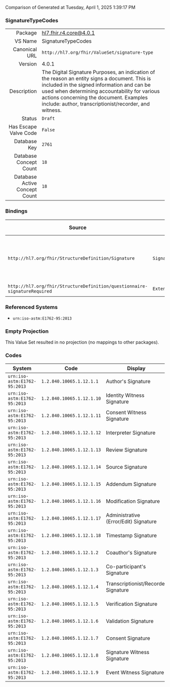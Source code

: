 Comparison of 
Generated at Tuesday, April 1, 2025 1:39:17 PM

### SignatureTypeCodes

|      |     |
| ---: | --- |
| Package | hl7.fhir.r4.core@4.0.1 |
| VS Name | SignatureTypeCodes |
| Canonical URL | `http://hl7.org/fhir/ValueSet/signature-type` |
| Version | 4.0.1 |
| Description | The Digital Signature Purposes, an indication of the reason an entity signs a document. This is included in the signed information and can be used when determining accountability for various actions concerning the document. Examples include: author, transcriptionist/recorder, and witness. |
| Status | `Draft` |
| Has Escape Valve Code | `False` |
| Database Key | `2761` |
| Database Concept Count | `18` |
| Database Active Concept Count | `18` |
### Bindings

| Source | Element | Binding | Strength | Element Short |
| ------ | ------- | ------- | -------- | ------------- |
| `http://hl7.org/fhir/StructureDefinition/Signature` | `Signature.type` | `http://hl7.org/fhir/ValueSet/signature-type` | `Preferred` | Indication of the reason the entity signed the object(s) |
| `http://hl7.org/fhir/StructureDefinition/questionnaire-signatureRequired` | `Extension.value[x]` | `http://hl7.org/fhir/ValueSet/signature-type` | `Preferred` | Value of extension |

### Referenced Systems

* `urn:iso-astm:E1762-95:2013`
### Empty Projection

This Value Set resulted in no projection (no mappings to other packages).

### Codes

| System | Code | Display |
| ------ | ---- | ------- |
| `urn:iso-astm:E1762-95:2013` | `1.2.840.10065.1.12.1.1` | Author's Signature |
| `urn:iso-astm:E1762-95:2013` | `1.2.840.10065.1.12.1.10` | Identity Witness Signature |
| `urn:iso-astm:E1762-95:2013` | `1.2.840.10065.1.12.1.11` | Consent Witness Signature |
| `urn:iso-astm:E1762-95:2013` | `1.2.840.10065.1.12.1.12` | Interpreter Signature |
| `urn:iso-astm:E1762-95:2013` | `1.2.840.10065.1.12.1.13` | Review Signature |
| `urn:iso-astm:E1762-95:2013` | `1.2.840.10065.1.12.1.14` | Source Signature |
| `urn:iso-astm:E1762-95:2013` | `1.2.840.10065.1.12.1.15` | Addendum Signature |
| `urn:iso-astm:E1762-95:2013` | `1.2.840.10065.1.12.1.16` | Modification Signature |
| `urn:iso-astm:E1762-95:2013` | `1.2.840.10065.1.12.1.17` | Administrative (Error/Edit) Signature |
| `urn:iso-astm:E1762-95:2013` | `1.2.840.10065.1.12.1.18` | Timestamp Signature |
| `urn:iso-astm:E1762-95:2013` | `1.2.840.10065.1.12.1.2` | Coauthor's Signature |
| `urn:iso-astm:E1762-95:2013` | `1.2.840.10065.1.12.1.3` | Co-participant's Signature |
| `urn:iso-astm:E1762-95:2013` | `1.2.840.10065.1.12.1.4` | Transcriptionist/Recorder Signature |
| `urn:iso-astm:E1762-95:2013` | `1.2.840.10065.1.12.1.5` | Verification Signature |
| `urn:iso-astm:E1762-95:2013` | `1.2.840.10065.1.12.1.6` | Validation Signature |
| `urn:iso-astm:E1762-95:2013` | `1.2.840.10065.1.12.1.7` | Consent Signature |
| `urn:iso-astm:E1762-95:2013` | `1.2.840.10065.1.12.1.8` | Signature Witness Signature |
| `urn:iso-astm:E1762-95:2013` | `1.2.840.10065.1.12.1.9` | Event Witness Signature |
